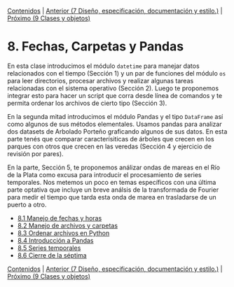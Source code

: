 [Contenidos](../Contenidos.md) \| [Anterior (7 Diseño, especificación, documentación y estilo.)](../07_Plt_Especificacion_y_Documentacion/00_Resumen.md) \| [Próximo (9 Clases y objetos)](../09_Clases_y_Objetos/00_Resumen.md)

# 8. Fechas, Carpetas y Pandas
En esta clase introducimos el módulo `datetime` para manejar datos relacionados con el tiempo (Sección 1) y un par de funciones del módulo `os` para leer directorios, procesar archivos y realizar algunas tareas relacionadas con el sistema operativo (Sección 2). Luego te proponemos integrar esto para hacer un script que corra desde línea de comandos y te permita ordenar los archivos de cierto tipo (Sección 3).

En la segunda mitad introducimos el módulo Pandas y el tipo `DataFrame` así como algunos de sus métodos elementales. Usamos pandas para analizar dos datasets de Arbolado Porteño graficando algunos de sus datos. En esta parte tenés que comparar caracterísiticas de  árboles que crecen en los parques con otros que crecen en las veredas (Sección 4 y ejercicio de revisión por pares).

En la parte, Sección 5, te proponemos análizar ondas de mareas en el Río de la Plata como excusa para introducir el procesamiento de series temporales. Nos metemos un poco en temas específicos con una última parte optativa que incluye un breve análsis de la transformada de Fourier para medir el tiempo que tarda esta onda de marea en trasladarse de un puerto a otro.


* [8.1 Manejo de fechas y horas](01_Fechas.md)
* [8.2 Manejo de archivos y carpetas](02_Archivos_y_Directorios.md)
* [8.3 Ordenar archivos en Python](03_Ordenando_archivos.md)
* [8.4 Introducción a Pandas](04_Pandas.md)
* [8.5 Series temporales](05_Series_Temporales.md)
* [8.6 Cierre de la séptima](06_Cierre.md)


[Contenidos](../Contenidos.md) \| [Anterior (7 Diseño, especificación, documentación y estilo.)](../07_Plt_Especificacion_y_Documentacion/00_Resumen.md) \| [Próximo (9 Clases y objetos)](../09_Clases_y_Objetos/00_Resumen.md)
